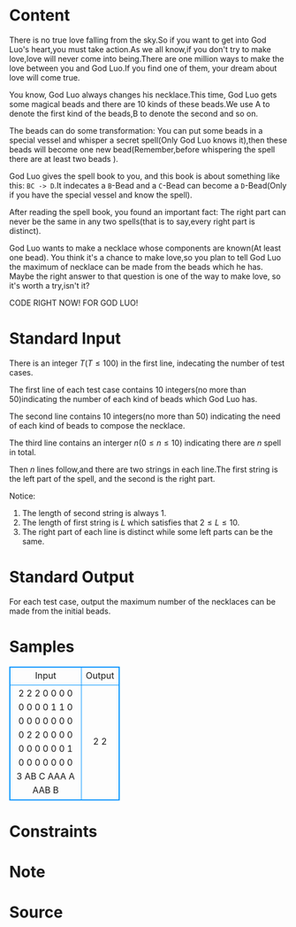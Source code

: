 
# Content

There is no true love falling from the sky.So if you want to get into God Luo's heart,you must take action.As we all know,if you don't try to make love,love will never come into being.There are one million ways to make the love between you and God Luo.If you find one of them, your dream about love will come true.

You know, God Luo always changes his necklace.This time, God Luo gets some magical beads and there are $10$ kinds of these beads.We use A to denote the first kind of the beads,B to denote the second and so on.

The beads can do some transformation: You can put some beads in a special vessel and whisper a secret spell(Only God Luo knows it),then these beads will become one new bead(Remember,before whispering the spell there are at least two beads ).

God Luo gives the spell book to you, and this book is about something like this: `BC -> D`.It indecates a `B`-Bead and a `C`-Bead can become a `D`-Bead(Only if you have the special vessel and know the spell).

After reading the spell book, you found an important fact: The right part can never be the same in any two spells(that is to say,every right part is distinct).

God Luo wants to make a necklace whose components are known(At least one bead). You think it's a chance to make love,so you plan to tell God Luo the maximum of necklace can be made from the beads which he has. Maybe the right answer to that question is one of the way to make love, so it's worth a try,isn't it?

CODE RIGHT NOW! FOR GOD LUO!

# Standard Input

There is an integer $T$($T\leq 100$) in the first line, indecating the number of test cases.

The first line of each test case contains $10$ integers(no more than $50$)indicating the number of each kind of beads which God Luo has.

The second line contains $10$ integers(no more than $50$) indicating the need of each kind of beads to compose the necklace.

The third line contains an interger $n$($0\leq n\leq 10$) indicating there are $n$ spell in total.

Then $n$ lines follow,and there are two strings in each line.The first string is the left part of the spell, and the second is the right part.

Notice:
1. The length of second string is always $1$.
2. The length of first string is $L$ which satisfies that $2\leq L\leq 10$.
3. The right part of each line is distinct while some left parts can be the same.

# Standard Output

For each test case, output the maximum number of the necklaces can be made from the initial beads.

# Samples

<style>
        table,table tr th, table tr td { border:1px solid #0094ff; }
        table { width: 200px; min-height: 25px; line-height: 25px; text-align: center; border-collapse: collapse;}   
    </style>
<table>
	<tr>
		<td>Input</td>
		<td>Output</td>
	</tr>
<tr><td>2
2 2 0 0 0 0 0 0 0 0
1 1 0 0 0 0 0 0 0 0
0
2 2 0 0 0 0 0 0 0 0
0 0 1 0 0 0 0 0 0 0
3
AB C
AAA A
AAB B</td><td>2
2</td></tr></table>


# Constraints



# Note



# Source


